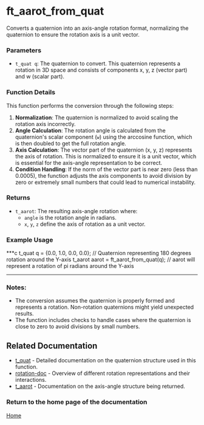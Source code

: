 # ft_aarot_from_quat
Converts a quaternion into an axis-angle rotation format, normalizing the quaternion to ensure the rotation axis is a unit vector.

### Parameters
- `t_quat q`: The quaternion to convert. This quaternion represents a rotation in 3D space and consists of components x, y, z (vector part) and w (scalar part).

### Function Details
This function performs the conversion through the following steps:
1. **Normalization**: The quaternion is normalized to avoid scaling the rotation axis incorrectly.
2. **Angle Calculation**: The rotation angle is calculated from the quaternion's scalar component (`w`) using the arccosine function, which is then doubled to get the full rotation angle.
3. **Axis Calculation**: The vector part of the quaternion (x, y, z) represents the axis of rotation. This is normalized to ensure it is a unit vector, which is essential for the axis-angle representation to be correct.
4. **Condition Handling**: If the norm of the vector part is near zero (less than 0.0005), the function adjusts the axis components to avoid division by zero or extremely small numbers that could lead to numerical instability.

### Returns
- `t_aarot`: The resulting axis-angle rotation where:
  - `angle` is the rotation angle in radians.
  - `x`, `y`, `z` define the axis of rotation as a unit vector.

### Example Usage
***c
t_quat q = {0.0, 1.0, 0.0, 0.0};  // Quaternion representing 180 degrees rotation around the Y-axis
t_aarot aarot = ft_aarot_from_quat(q);
// aarot will represent a rotation of pi radians around the Y-axis
***

### Notes:
- The conversion assumes the quaternion is properly formed and represents a rotation. Non-rotation quaternions might yield unexpected results.
- The function includes checks to handle cases where the quaternion is close to zero to avoid divisions by small numbers.

## Related Documentation
- [t_quat](./quaternion/t_quat.md) - Detailed documentation on the quaternion structure used in this function.
- [rotation-doc](../rotation-doc.md) - Overview of different rotation representations and their interactions.
- [t_aarot](./t_aarot.md) - Documentation on the axis-angle structure being returned.

### Return to the home page of the documentation
[Home](../../home.md)
